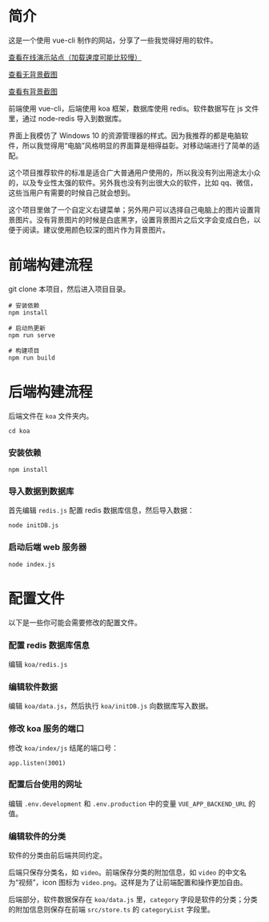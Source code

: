 # 简介

这是一个使用 vue-cli 制作的网站，分享了一些我觉得好用的软件。

[查看在线演示站点（加载速度可能比较慢）](https://software.pixiv.download/)

[查看无背景截图](screenshot/2020-06-22_150708.png)

[查看有背景截图](screenshot/2020-06-22_150759.png)

前端使用 vue-cli，后端使用 koa 框架，数据库使用 redis。软件数据写在 js 文件里，通过 node-redis 导入到数据库。

界面上我模仿了 Windows 10 的资源管理器的样式。因为我推荐的都是电脑软件，所以我觉得用“电脑”风格明显的界面算是相得益彰。对移动端进行了简单的适配。

这个项目推荐软件的标准是适合广大普通用户使用的，所以我没有列出用途太小众的，以及专业性太强的软件。另外我也没有列出很大众的软件，比如 qq、微信，这些当用户有需要的时候自己就会想到。

这个项目里做了一个自定义右键菜单；另外用户可以选择自己电脑上的图片设置背景图片。没有背景图片的时候是白底黑字，设置背景图片之后文字会变成白色，以便于阅读。建议使用颜色较深的图片作为背景图片。

# 前端构建流程

git clone 本项目，然后进入项目目录。

```
# 安装依赖
npm install

# 启动热更新
npm run serve

# 构建项目
npm run build
```

# 后端构建流程

后端文件在 `koa` 文件夹内。

```
cd koa
```

### 安装依赖

```
npm install
```

### 导入数据到数据库

首先编辑  `redis.js` 配置 redis 数据库信息，然后导入数据：

```
node initDB.js
```

### 启动后端 web 服务器

```
node index.js
```

# 配置文件

以下是一些你可能会需要修改的配置文件。

### 配置 redis 数据库信息

编辑 `koa/redis.js`

### 编辑软件数据

编辑 `koa/data.js`，然后执行 `koa/initDB.js` 向数据库写入数据。

### 修改 koa 服务的端口

修改 `koa/index/js` 结尾的端口号：

```
app.listen(3001)
```

### 配置后台使用的网址

编辑 `.env.development` 和 `.env.production` 中的变量 `VUE_APP_BACKEND_URL` 的值。

### 编辑软件的分类

软件的分类由前后端共同约定。

后端只保存分类名，如 `video`。前端保存分类的附加信息，如 `video` 的中文名为“视频”，icon 图标为 `video.png`。这样是为了让前端配置和操作更加自由。

后端部分，软件数据保存在 `koa/data.js` 里，`category` 字段是软件的分类；分类的附加信息则保存在前端 `src/store.ts` 的 `categoryList` 字段里。